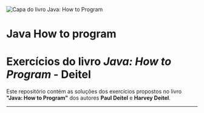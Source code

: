 ![Capa do livro Java: How to Program](https://m.media-amazon.com/images/I/81c+9BOQNlL._AC_UF1000,1000_QL80_.jpg)


# Java How to program

# Exercícios do livro *Java: How to Program* - Deitel

Este repositório contém as soluções dos exercícios propostos no livro **"Java: How to Program"** dos autores **Paul Deitel** e **Harvey Deitel**.

---
